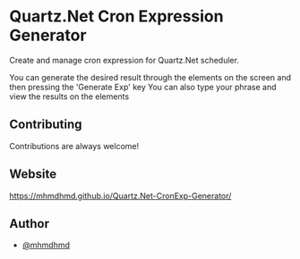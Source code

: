 
# Quartz.Net Cron Expression Generator

Create and manage cron expression for Quartz.Net scheduler.

You can generate the desired result through the elements on the screen and then pressing the 'Generate Exp' key
You can also type your phrase and view the results on the elements

## Contributing

Contributions are always welcome!

## Website

https://mhmdhmd.github.io/Quartz.Net-CronExp-Generator/

## Author

- [@mhmdhmd](https://www.github.com/mhmdhmd)

  
